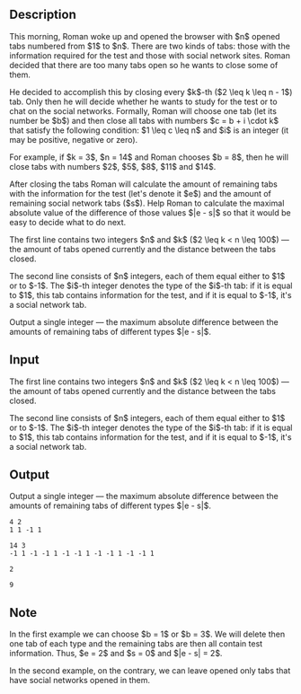 ## Description

<div><p>This morning, Roman woke up and opened the browser with $n$ opened tabs numbered from $1$ to $n$. There are two kinds of tabs: those with the information required for the test and those with social network sites. Roman decided that there are too many tabs open so he wants to close some of them.</p><p>He decided to accomplish this by closing every $k$-th ($2 \leq k \leq n - 1$) tab. Only then he will decide whether he wants to study for the test or to chat on the social networks. Formally, Roman will choose one tab (let its number be $b$) and then close all tabs with numbers $c = b + i \cdot k$ that satisfy the following condition: $1 \leq c \leq n$ and $i$ is an integer (it may be positive, negative or zero).</p><p>For example, if $k = 3$, $n = 14$ and Roman chooses $b = 8$, then he will close tabs with numbers $2$, $5$, $8$, $11$ and $14$.</p><p>After closing the tabs Roman will calculate the amount of remaining tabs with the information for the test (let's denote it $e$) and the amount of remaining social network tabs ($s$). Help Roman to calculate the maximal absolute value of the difference of those values $|e - s|$ so that it would be easy to decide what to do next.</p></div><div class="input-specification"><p>The first line contains two integers $n$ and $k$ ($2 \leq k &lt; n \leq 100$) — the amount of tabs opened currently and the distance between the tabs closed.</p><p>The second line consists of $n$ integers, each of them equal either to $1$ or to $-1$. The $i$-th integer denotes the type of the $i$-th tab: if it is equal to $1$, this tab contains information for the test, and if it is equal to $-1$, it's a social network tab.</p></div><div class="output-specification"><p>Output a single integer — the maximum absolute difference between the amounts of remaining tabs of different types $|e - s|$.</p></div>

## Input

<p>The first line contains two integers $n$ and $k$ ($2 \leq k &lt; n \leq 100$) — the amount of tabs opened currently and the distance between the tabs closed.</p><p>The second line consists of $n$ integers, each of them equal either to $1$ or to $-1$. The $i$-th integer denotes the type of the $i$-th tab: if it is equal to $1$, this tab contains information for the test, and if it is equal to $-1$, it's a social network tab.</p>

## Output

<p>Output a single integer — the maximum absolute difference between the amounts of remaining tabs of different types $|e - s|$.</p>





```input1
4 2
1 1 -1 1
```




```input2
14 3
-1 1 -1 -1 1 -1 -1 1 -1 -1 1 -1 -1 1
```




```output1
2
```




```output2
9
```



## Note

<p>In the first example we can choose $b = 1$ or $b = 3$. We will delete then one tab of each type and the remaining tabs are then all contain test information. Thus, $e = 2$ and $s = 0$ and $|e - s| = 2$.</p><p>In the second example, on the contrary, we can leave opened only tabs that have social networks opened in them.</p>
